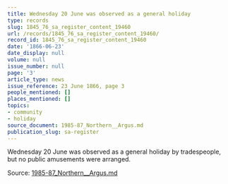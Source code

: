 ```yaml
---
title: Wednesday 20 June was observed as a general holiday
type: records
slug: 1845_76_sa_register_content_19460
url: /records/1845_76_sa_register_content_19460/
record_id: 1845_76_sa_register_content_19460
date: '1866-06-23'
date_display: null
volume: null
issue_number: null
page: '3'
article_type: news
issue_reference: 23 June 1866, page 3
people_mentioned: []
places_mentioned: []
topics:
- community
- holiday
source_document: 1985-87_Northern__Argus.md
publication_slug: sa-register
---
```


Wednesday 20 June was observed as a general holiday by tradespeople, but no public amusements were arranged.

Source: [1985-87_Northern__Argus.md](/downloads/markdown/1985-87_Northern__Argus.md)
